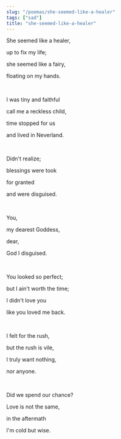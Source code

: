 ```yaml
---
slug: "/poemas/she-seemed-like-a-healer"
tags: ["sad"]
title: "she-seemed-like-a-healer"
---
```

She seemed like a healer,

up to fix my life;

she seemed like a fairy,

floating on my hands.

&nbsp;

I was tiny and faithful

call me a reckless child,

time stopped for us

and lived in Neverland.

&nbsp;

Didn't realize;

blessings were took

for granted

and were disguised.

&nbsp;

You,

my dearest Goddess,

dear,

God I disguised.

&nbsp;

You looked so perfect;

but I ain't worth the time;

I didn't love you

like you loved me back.

&nbsp;

I felt for the rush,

but the rush is vile,

I truly want nothing,

nor anyone.

&nbsp;

Did we spend our chance?

Love is not the same,

in the aftermath

I'm cold but wise.